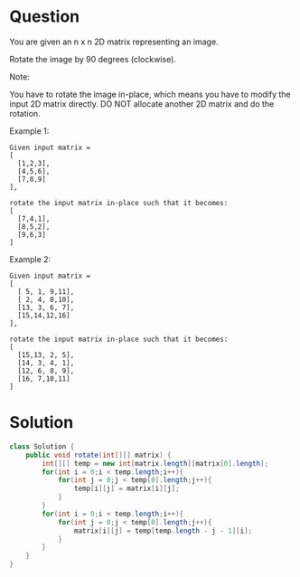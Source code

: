 # Question
You are given an n x n 2D matrix representing an image.

Rotate the image by 90 degrees (clockwise).

Note:

You have to rotate the image in-place, which means you have to modify the input 2D matrix directly. DO NOT allocate another 2D matrix and do the rotation.

Example 1:

    Given input matrix = 
    [
      [1,2,3],
      [4,5,6],
      [7,8,9]
    ],
    
    rotate the input matrix in-place such that it becomes:
    [
      [7,4,1],
      [8,5,2],
      [9,6,3]
    ]
Example 2:
    
    Given input matrix =
    [
      [ 5, 1, 9,11],
      [ 2, 4, 8,10],
      [13, 3, 6, 7],
      [15,14,12,16]
    ], 
    
    rotate the input matrix in-place such that it becomes:
    [
      [15,13, 2, 5],
      [14, 3, 4, 1],
      [12, 6, 8, 9],
      [16, 7,10,11]
    ]
# Solution
```java
class Solution {
    public void rotate(int[][] matrix) {
        int[][] temp = new int[matrix.length][matrix[0].length];
        for(int i = 0;i < temp.length;i++){
            for(int j = 0;j < temp[0].length;j++){
                temp[i][j] = matrix[i][j];
            }
        }
        for(int i = 0;i < temp.length;i++){
            for(int j = 0;j < temp[0].length;j++){
                matrix[i][j] = temp[temp.length - j - 1][i];
            }
        }
    }
}
```